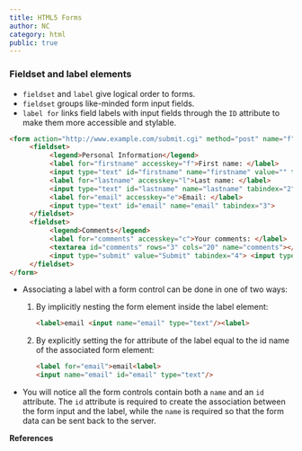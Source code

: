 ```yaml
---
title: HTML5 Forms
author: NC
category: html
public: true
---
```


### Fieldset and label elements

+ `fieldset` and `label` give logical order to forms.
+ `fieldset` groups like-minded form input fields.
+ `label for` links field labels with input fields through the `ID` attribute to make them more accessible and stylable.

```html
<form action="http://www.example.com/submit.cgi" method="post" name="f">
     <fieldset>
          <legend>Personal Information</legend>
          <label for="firstname" accesskey="f">First name: </label>
          <input type="text" id="firstname" name="firstname" value="" tabindex="1">
          <label for="lastname" accesskey="l">Last name: </label>
          <input type="text" id="lastname" name="lastname" tabindex="2">
          <label for="email" accesskey="e">Email: </label>
          <input type="text" id="email" name="email" tabindex="3">
     </fieldset>
     <fieldset>
          <legend>Comments</legend>
          <label for="comments" accesskey="c">Your comments: </label>
          <textarea id="comments" rows="3" cols="20" name="comments"></textarea>
          <input type="submit" value="Submit" tabindex="4"> <input type="Reset" tabindex="5">
     </fieldset>
</form>
```

+ Associating a label with a form control can be done in one of two ways:
     1. By implicitly nesting the form element inside the label element:

		 ```html
		 <label>email <input name="email" type="text"/><label>
		 ```
     2. By explicitly setting the for attribute of the label equal to the id name of the associated form element:

		 ```html
		 <label for="email">email<label>
		 <input name="email" id="email" type="text"/>
		 ```

+ You will notice all the form controls contain both a `name` and an `id` attribute. The `id` attribute is required to create the association between the form input and the label, while the `name` is required so that the form data can be sent back to the server.



**References**
